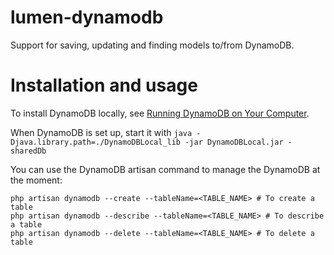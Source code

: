 # lumen-dynamodb

Support for saving, updating and finding models to/from DynamoDB.

# Installation and usage

To install DynamoDB locally, see [Running DynamoDB on Your Computer](http://docs.aws.amazon.com/amazondynamodb/latest/developerguide/Tools.DynamoDBLocal.html).

When DynamoDB is set up, start it with `java -Djava.library.path=./DynamoDBLocal_lib -jar DynamoDBLocal.jar -sharedDb`

You can use the DynamoDB artisan command to manage the DynamoDB at the moment:

    php artisan dynamodb --create --tableName=<TABLE_NAME> # To create a table
    php artisan dynamodb --describe --tableName=<TABLE_NAME> # To describe a table
    php artisan dynamodb --delete --tableName=<TABLE_NAME> # To delete a table

